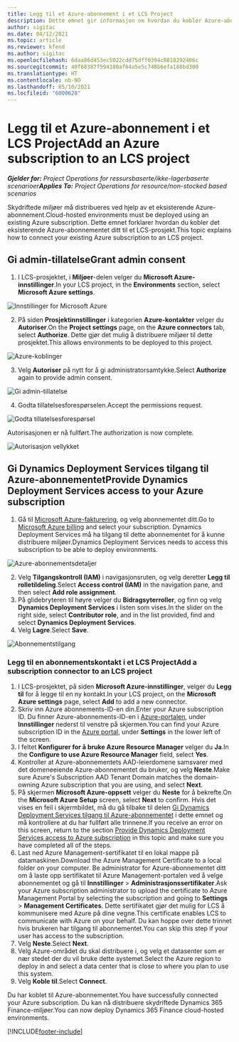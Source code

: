 ```yaml
---
title: Legg til et Azure-abonnement i et LCS Project
description: Dette emnet gir informasjon om hvordan du kobler Azure-abonnementet til et LCS-prosjekt.
author: sigitac
ms.date: 04/12/2021
ms.topic: article
ms.reviewer: kfend
ms.author: sigitac
ms.openlocfilehash: 6daa86d453ec5022cdd75dff0394c8818292406c
ms.sourcegitcommit: 40f68387f594180af64a5e5c748b6efa188bd300
ms.translationtype: HT
ms.contentlocale: nb-NO
ms.lasthandoff: 05/10/2021
ms.locfileid: "6000628"
---
```

# <a name="add-an-azure-subscription-to-an-lcs-project"></a><span data-ttu-id="c4e9b-103">Legg til et Azure-abonnement i et LCS Project</span><span class="sxs-lookup"><span data-stu-id="c4e9b-103">Add an Azure subscription to an LCS project</span></span>

<span data-ttu-id="c4e9b-104">_**Gjelder for:** Project Operations for ressursbaserte/ikke-lagerbaserte scenarioer_</span><span class="sxs-lookup"><span data-stu-id="c4e9b-104">_**Applies To:** Project Operations for resource/non-stocked based scenarios_</span></span>

<span data-ttu-id="c4e9b-105">Skydriftede miljøer må distribueres ved hjelp av et eksisterende Azure-abonnement.</span><span class="sxs-lookup"><span data-stu-id="c4e9b-105">Cloud-hosted environments must be deployed using an existing Azure subscription.</span></span> <span data-ttu-id="c4e9b-106">Dette emnet forklarer hvordan du kobler det eksisterende Azure-abonnementet ditt til et LCS-prosjekt.</span><span class="sxs-lookup"><span data-stu-id="c4e9b-106">This topic explains how to connect your existing Azure subscription to an LCS project.</span></span> 

## <a name="grant-admin-consent"></a><span data-ttu-id="c4e9b-107">Gi admin-tillatelse</span><span class="sxs-lookup"><span data-stu-id="c4e9b-107">Grant admin consent</span></span>

1. <span data-ttu-id="c4e9b-108">I LCS-prosjektet, i **Miljøer**-delen velger du **Microsoft Azure-innstillinger**.</span><span class="sxs-lookup"><span data-stu-id="c4e9b-108">In your LCS project, in the **Environments** section, select **Microsoft Azure settings**.</span></span>

![Innstillinger for Microsoft Azure](./media/1MicrosoftAzureSettings.png)

2. <span data-ttu-id="c4e9b-110">På siden **Prosjektinnstillinger** i kategorien **Azure-kontakter** velger du **Autoriser**.</span><span class="sxs-lookup"><span data-stu-id="c4e9b-110">On the **Project settings** page, on the **Azure connectors** tab, select **Authorize**.</span></span> <span data-ttu-id="c4e9b-111">Dette gjør det mulig å distribuere miljøer til dette prosjektet.</span><span class="sxs-lookup"><span data-stu-id="c4e9b-111">This allows environments to be deployed to this project.</span></span>

![Azure-koblinger](./media/2AzureConnectors.png)

3. <span data-ttu-id="c4e9b-113">Velg **Autoriser** på nytt for å gi administratorsamtykke.</span><span class="sxs-lookup"><span data-stu-id="c4e9b-113">Select **Authorize** again to provide admin consent.</span></span>

![Gi admin-tillatelse](./media/3GrantAdminConsent.png)

4. <span data-ttu-id="c4e9b-115">Godta tillatelsesforespørselen.</span><span class="sxs-lookup"><span data-stu-id="c4e9b-115">Accept the permissions request.</span></span>

![Godta tillatelsesforespørsel](./media/4AcceptPermissionRequest.png)

<span data-ttu-id="c4e9b-117">Autorisasjonen er nå fullført.</span><span class="sxs-lookup"><span data-stu-id="c4e9b-117">The authorization is now complete.</span></span> 

![Autorisasjon vellykket](./media/5AuthorizationComplete.png)

## <a name="provide-dynamics-deployment-services-access-to-your-azure-subscription"></a><a name="provide"></a><span data-ttu-id="c4e9b-119">Gi Dynamics Deployment Services tilgang til Azure-abonnementet</span><span class="sxs-lookup"><span data-stu-id="c4e9b-119">Provide Dynamics Deployment Services access to your Azure subscription</span></span>

1. <span data-ttu-id="c4e9b-120">Gå til [Microsoft Azure-fakturering](https://portal.azure.com/#blade/Microsoft\_Azure\_Billing/SubscriptionsBlade), og velg abonnementet ditt.</span><span class="sxs-lookup"><span data-stu-id="c4e9b-120">Go to [Microsoft Azure billing](https://portal.azure.com/#blade/Microsoft\_Azure\_Billing/SubscriptionsBlade) and select your subscription.</span></span> <span data-ttu-id="c4e9b-121">Dynamics Deployment Services må ha tilgang til dette abonnementet for å kunne distribuere miljøer.</span><span class="sxs-lookup"><span data-stu-id="c4e9b-121">Dynamics Deployment Services needs to access this subscription to be able to deploy environments.</span></span>

![Azure-abonnementsdetaljer](./media/6AzureSubscription.png)

2. <span data-ttu-id="c4e9b-123">Velg **Tilgangskontroll (IAM)** i navigasjonsruten, og velg deretter **Legg til rolletildeling**.</span><span class="sxs-lookup"><span data-stu-id="c4e9b-123">Select **Access control (IAM)** in the navigation pane, and then select **Add role assignment**.</span></span>
3. <span data-ttu-id="c4e9b-124">På glidebryteren til høyre velger du **Bidragsyterroller**, og finn og velg **Dynamics Deployment Services** i listen som vises.</span><span class="sxs-lookup"><span data-stu-id="c4e9b-124">In the slider on the right side, select **Contributor role**, and in the list provided, find and select **Dynamics Deployment Services**.</span></span> 
4. <span data-ttu-id="c4e9b-125">Velg **Lagre**.</span><span class="sxs-lookup"><span data-stu-id="c4e9b-125">Select **Save**.</span></span>

![Abonnementstilgang](./media/7SubscriptionAccess.png)

### <a name="add-a-subscription-connector-to-an-lcs-project"></a><span data-ttu-id="c4e9b-127">Legg til en abonnementskontakt i et LCS Project</span><span class="sxs-lookup"><span data-stu-id="c4e9b-127">Add a subscription connector to an LCS project</span></span>

1. <span data-ttu-id="c4e9b-128">I LCS-prosjektet, på siden **Microsoft Azure-innstillinger**, velger du **Legg til** for å legge til en ny kontakt.</span><span class="sxs-lookup"><span data-stu-id="c4e9b-128">In your LCS project, on the **Microsoft Azure settings** page, select **Add** to add a new connector.</span></span>
2. <span data-ttu-id="c4e9b-129">Skriv inn Azure abonnements-ID-en din.</span><span class="sxs-lookup"><span data-stu-id="c4e9b-129">Enter your Azure subscription ID.</span></span> <span data-ttu-id="c4e9b-130">Du finner Azure-abonnements-ID-en i [Azure-portalen](https://ms.portal.azure.com/), under **Innstillinger** nederst til venstre på skjermen.</span><span class="sxs-lookup"><span data-stu-id="c4e9b-130">You can find your Azure subscription ID in the [Azure portal](https://ms.portal.azure.com/), under  **Settings**  in the lower left of the screen.</span></span>
3. <span data-ttu-id="c4e9b-131">I feltet **Konfigurer for å bruke Azure Resource Manager** velger du **Ja**.</span><span class="sxs-lookup"><span data-stu-id="c4e9b-131">In the **Configure to use Azure Resource Manager** field, select **Yes**.</span></span>
4. <span data-ttu-id="c4e9b-132">Kontroller at Azure-abonnementets AAD-leierdomene samsvarer med det domeneeiende Azure-abonnementet du bruker, og velg **Neste**.</span><span class="sxs-lookup"><span data-stu-id="c4e9b-132">Make sure Azure's Subscription AAD Tenant Domain matches the domain-owning Azure subscription that you are using, and select **Next**.</span></span>
5. <span data-ttu-id="c4e9b-133">På skjermen **Microsoft Azure-oppsett** velger du **Neste** for å bekrefte.</span><span class="sxs-lookup"><span data-stu-id="c4e9b-133">On the **Microsoft Azure Setup** screen, select **Next** to confirm.</span></span> <span data-ttu-id="c4e9b-134">Hvis det vises en feil i skjermbildet, må du gå tilbake til delen [Gi Dynamics Deployment Services tilgang til Azure-abonnementet](#provide) i dette emnet og må kontrollere at du har fullført alle trinnene.</span><span class="sxs-lookup"><span data-stu-id="c4e9b-134">If you receive an error on this screen, return to the section [Provide Dynamics Deployment Services access to Azure subscription](#provide) in this topic and make sure you have completed all of the steps.</span></span>
6. <span data-ttu-id="c4e9b-135">Last ned Azure Management-sertifikatet til en lokal mappe på datamaskinen.</span><span class="sxs-lookup"><span data-stu-id="c4e9b-135">Download the Azure Management Certificate to a local folder on your computer.</span></span> <span data-ttu-id="c4e9b-136">Be administrator for Azure-abonnementet ditt om å laste opp sertifikatet til Azure Management-portalen ved å velge abonnementet og gå til **Innstillinger** > **Administrasjonssertifikater**.</span><span class="sxs-lookup"><span data-stu-id="c4e9b-136">Ask your Azure subscription administrator to upload the certificate to Azure Management Portal by selecting the subscription and going to **Settings** > **Management Certificates**.</span></span> <span data-ttu-id="c4e9b-137">Dette sertifikatet gjør det mulig for LCS å kommunisere med Azure på dine vegne.</span><span class="sxs-lookup"><span data-stu-id="c4e9b-137">This certificate enables LCS to communicate with Azure on your behalf.</span></span> <span data-ttu-id="c4e9b-138">Du kan hoppe over dette trinnet hvis brukeren har tilgang til abonnementet.</span><span class="sxs-lookup"><span data-stu-id="c4e9b-138">You can skip this step if your user has access to the subscription.</span></span>
7. <span data-ttu-id="c4e9b-139">Velg **Neste**.</span><span class="sxs-lookup"><span data-stu-id="c4e9b-139">Select  **Next**.</span></span>
8. <span data-ttu-id="c4e9b-140">Velg Azure-området du skal distribuere i, og velg et datasenter som er nær stedet der du vil bruke dette systemet.</span><span class="sxs-lookup"><span data-stu-id="c4e9b-140">Select the Azure region to deploy in and select a data center that is close to where you plan to use this system.</span></span>
9.  <span data-ttu-id="c4e9b-141">Velg **Koble til**.</span><span class="sxs-lookup"><span data-stu-id="c4e9b-141">Select  **Connect**.</span></span>

<span data-ttu-id="c4e9b-142">Du har koblet til Azure-abonnementet.</span><span class="sxs-lookup"><span data-stu-id="c4e9b-142">You have successfully connected your Azure subscription.</span></span> <span data-ttu-id="c4e9b-143">Du kan nå distribuere skydriftede Dynamics 365 Finance-miljøer.</span><span class="sxs-lookup"><span data-stu-id="c4e9b-143">You can now deploy Dynamics 365 Finance cloud-hosted environments.</span></span>




[!INCLUDE[footer-include](../includes/footer-banner.md)]
